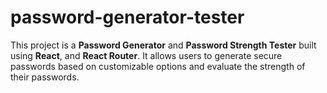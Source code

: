 # password-generator-tester
This project is a **Password Generator** and **Password Strength Tester** built using **React**, and **React Router**. It allows users to generate secure passwords based on customizable options and evaluate the strength of their passwords.
